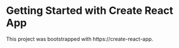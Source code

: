 # Getting Started with Create React App
 This project was bootstrapped with https://create-react-app.